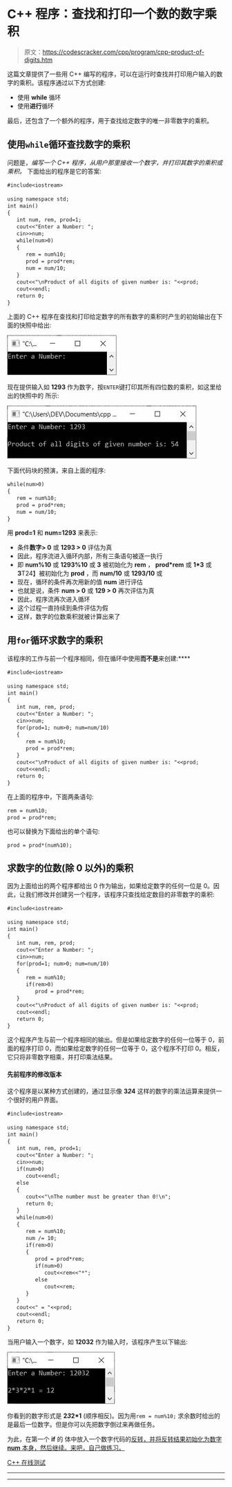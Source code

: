 # C++ 程序：查找和打印一个数的数字乘积

> 原文：<https://codescracker.com/cpp/program/cpp-product-of-digits.htm>

这篇文章提供了一些用 C++ 编写的程序，可以在运行时查找并打印用户输入的数字的乘积。该程序通过以下方式创建:

*   使用 **while** 循环
*   使用**进行**循环

最后，还包含了一个额外的程序，用于查找给定数字的唯一非零数字的乘积。

## 使用`while`循环查找数字的乘积

问题是，*编写一个 C++ 程序，从用户那里接收一个数字，并打印其数字的乘积或乘积。* 下面给出的程序是它的答案:

```
#include<iostream>

using namespace std;
int main()
{
   int num, rem, prod=1;
   cout<<"Enter a Number: ";
   cin>>num;
   while(num>0)
   {
      rem = num%10;
      prod = prod*rem;
      num = num/10;
   }
   cout<<"\nProduct of all digits of given number is: "<<prod;
   cout<<endl;
   return 0;
}
```

上面的 C++ 程序在查找和打印给定数字的所有数字的乘积时产生的初始输出在下面的快照中给出:

![c++ program find product of digits of number](img/678454ae5b5f5ab832784132bfdc2515.png)

现在提供输入如 **1293** 作为数字，按`ENTER`键打印其所有四位数的乘积，如这里给出的快照中的 所示:

![find product of digits of number c++](img/1797d5d43c41a8f74c78df5a90335a50.png)

下面代码块的预演，来自上面的程序:

```
while(num>0)
{
   rem = num%10;
   prod = prod*rem;
   num = num/10;
}
```

用 **prod=1** 和 **num=1293** 来表示:

*   条件**数字> 0** 或 **1293 > 0** 评估为真
*   因此，程序流进入循环内部，所有三条语句被逐一执行
*   即 **num%10** 或 **1293%10** 或 **3** 被初始化为 **rem** ， **prod*rem** 或 **1*3** 或**3**T24】被初始化为 **prod** ，而 **num/10** 或 **1293/10** 或
*   现在，循环的条件再次用新的值 **num** 进行评估
*   也就是说，条件 **num > 0** 或 **129 > 0** 再次评估为真
*   因此，程序流再次进入循环
*   这个过程一直持续到条件评估为假
*   这样，数字的位数乘积就被计算出来了

## 用`for`循环求数字的乘积

该程序的工作与前一个程序相同，但在循环中使用**而不是**来创建:****

```
#include<iostream>

using namespace std;
int main()
{
   int num, rem, prod;
   cout<<"Enter a Number: ";
   cin>>num;
   for(prod=1; num>0; num=num/10)
   {
      rem = num%10;
      prod = prod*rem;
   }
   cout<<"\nProduct of all digits of given number is: "<<prod;
   cout<<endl;
   return 0;
}
```

在上面的程序中，下面两条语句:

```
rem = num%10;
prod = prod*rem;
```

也可以替换为下面给出的单个语句:

```
prod = prod*(num%10);
```

## 求数字的位数(除 0 以外)的乘积

因为上面给出的两个程序都给出 0 作为输出，如果给定数字的任何一位是 0。因此，让我们修改并创建另一个程序，该程序只查找给定数目的非零数字的乘积:

```
#include<iostream>

using namespace std;
int main()
{
   int num, rem, prod;
   cout<<"Enter a Number: ";
   cin>>num;
   for(prod=1; num>0; num=num/10)
   {
      rem = num%10;
      if(rem>0)
         prod = prod*rem;
   }
   cout<<"\nProduct of all digits of given number is: "<<prod;
   cout<<endl;
   return 0;
}
```

这个程序产生与前一个程序相同的输出。但是如果给定数字的任何一位等于 0，前面的程序打印 0，而如果给定数字的任何一位等于 0，这个程序不打印 0。相反，它只将非零数字相乘，并打印乘法结果。

#### 先前程序的修改版本

这个程序是以某种方式创建的，通过显示像 **3*2*4** 这样的数字的乘法运算来提供一个很好的用户界面。

```
#include<iostream>

using namespace std;
int main()
{
   int num, rem, prod=1;
   cout<<"Enter a Number: ";
   cin>>num;
   if(num>0)
      cout<<endl;
   else
   {
      cout<<"\nThe number must be greater than 0!\n";
      return 0;
   }
   while(num>0)
   {
      rem = num%10;
      num /= 10;
      if(rem>0)
      {
         prod = prod*rem;
         if(num>0)
            cout<<rem<<"*";
         else
            cout<<rem;
      }
   }
   cout<<" = "<<prod;
   cout<<endl;
   return 0;
}
```

当用户输入一个数字，如 **12032** 作为输入时，该程序产生以下输出:

![print product of digits of number c++](img/66df9c0a6e8adba62367b96f3c44d227.png)

你看到的数字形式是 **2*3*2*1** (顺序相反)。因为用`rem = num%10;` 求余数时给出的是最后一位数字。但是你可以先把数字倒过来再做任务。

为此，在第一个 **if** 的 体中放入一个数字代码的[反转，并将反转结果初始化为数字 **num** 本身，然后继续。来吧，自己做练习。](/cpp/program/cpp-program-reverse-numbers.htm)

[C++ 在线测试](/exam/showtest.php?subid=3)

* * *

* * *